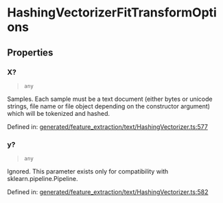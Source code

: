 # HashingVectorizerFitTransformOptions

## Properties

### X?

> `any`

Samples. Each sample must be a text document (either bytes or unicode strings, file name or file object depending on the constructor argument) which will be tokenized and hashed.

Defined in:  [generated/feature\_extraction/text/HashingVectorizer.ts:577](https://github.com/transitive-bullshit/scikit-learn-ts/blob/122b3c0/packages/sklearn/src/generated/feature_extraction/text/HashingVectorizer.ts#L577)

### y?

> `any`

Ignored. This parameter exists only for compatibility with sklearn.pipeline.Pipeline.

Defined in:  [generated/feature\_extraction/text/HashingVectorizer.ts:582](https://github.com/transitive-bullshit/scikit-learn-ts/blob/122b3c0/packages/sklearn/src/generated/feature_extraction/text/HashingVectorizer.ts#L582)
